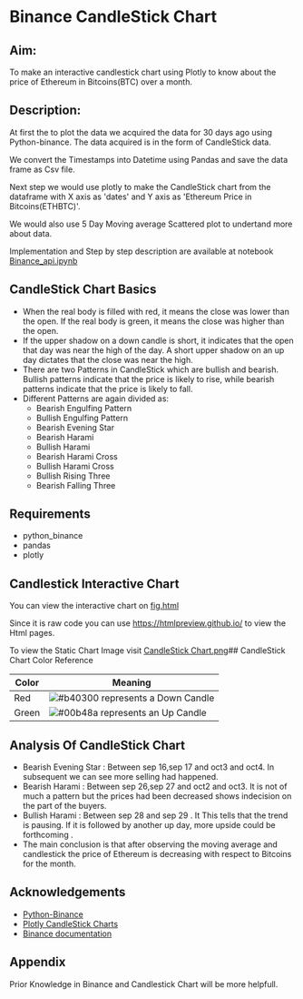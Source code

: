
# Binance CandleStick Chart

## Aim: 
To make an interactive candlestick chart using Plotly to know about the price of Ethereum 
     in Bitcoins(BTC) over a month.

## Description:
At first the to plot the data we acquired the data for 30 days ago using Python-binance. The data acquired is in the form of CandleStick data.

We convert the Timestamps into Datetime using Pandas and save the data frame as Csv file.

Next step we would use plotly to make the CandleStick chart from the dataframe  with X axis as 'dates' and Y axis as 'Ethereum Price in Bitcoins(ETHBTC)'.

We would also use 5 Day Moving average Scattered plot to undertand more about data.

Implementation and Step by step description are available at notebook [Binance_api.ipynb](https://github.com/ajaymurali1998/Binance-Candlestick-Chart/blob/main/Binance_api.ipynb)

## CandleStick Chart Basics

- When the real body is filled with red, it means the close was lower than the open. If the real body is green, it means the close was higher than the open.
- If the upper shadow on a down candle is short, it indicates that the open that day was near the high of the day. A short upper shadow on an up day dictates that the close was near the high.
- There are two Patterns in CandleStick which are bullish and bearish. Bullish patterns indicate that the price is likely to rise, while bearish patterns indicate that the price is likely to fall.
- Different Patterns are again divided as:
   - Bearish Engulfing Pattern
   - Bullish Engulfing Pattern
   - Bearish Evening Star
   - Bearish Harami
   - Bullish Harami
   - Bearish Harami Cross
   - Bullish Harami Cross
   - Bullish Rising Three
   - Bearish Falling Three
## Requirements

 - python_binance
 - pandas
 - plotly




## Candlestick Interactive Chart 

You can view the interactive chart on [fig.html](https://github.com/ajaymurali1998/Binance-Candlestick-Chart/blob/main/fig.html)

Since it is raw code you can use https://htmlpreview.github.io/ to view the Html pages.

To view the Static Chart Image visit [CandleStick Chart.png](https://github.com/ajaymurali1998/Binance-Candlestick-Chart/blob/main/CandleStick%20Chart.png)## CandleStick Chart Color Reference

| Color             | Meaning                                                             |
| ----------------- | ------------------------------------------------------------------ |
| Red | ![#b40300](https://via.placeholder.com/10/b40300?text=+) represents a Down Candle|
| Green | ![#00b48a](https://via.placeholder.com/10/00b48a?text=+) represents an Up Candle |


## Analysis Of CandleStick Chart

- Bearish Evening Star : Between sep 16,sep 17 and oct3 and oct4.
                   In subsequent we can see more selling had happened.
- Bearish Harami : Between sep 26,sep 27 and oct2 and oct3. It is not of much a pattern
                   but the prices had been decreased shows indecision on the part of the buyers.
- Bullish Harami : Between sep 28 and sep 29 . It This tells that the trend is pausing. If it is followed by another up day, more upside could be forthcoming .    
- The main conclusion is that after observing the moving average and candlestick the price of 
  Ethereum is decreasing with respect to Bitcoins for the month.             
## Acknowledgements

 - [Python-Binance](https://python-binance.readthedocs.io/en/latest/)
 - [Plotly CandleStick Charts](https://plotly.com/python/candlestick-charts/)
 - [Binance documentation](https://binance-docs.github.io/apidocs/spot/en/#compressed-aggregate-trades-list)

  
## Appendix

Prior Knowledge in Binance and Candlestick Chart will be more helpfull. 

  
